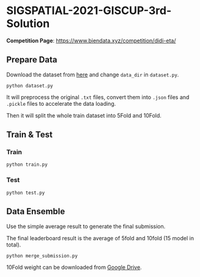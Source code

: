 # SIGSPATIAL-2021-GISCUP-3rd-Solution

**Competition Page**: https://www.biendata.xyz/competition/didi-eta/

## Prepare Data

Download the dataset from [here](https://www.biendata.xyz/competition/didi-eta/data/) and change `data_dir` in `dataset.py`.

```
python dataset.py
```

It will preprocess the original `.txt` files, convert them into `.json` files and `.pickle` files to accelerate the data loading.

Then it will split the whole train dataset into 5Fold and 10Fold.

## Train & Test

### Train

```
python train.py
```

### Test

```
python test.py
```

## Data Ensemble

Use the simple average result to generate the final submission.

The final leaderboard result is the average of 5fold and 10fold (15 model in total).

```
python merge_submission.py
```

10Fold weight can be downloaded from [Google Drive](https://drive.google.com/drive/folders/12lk7hnlKcut6IAdtRdhGQunLamml84gz?usp=sharing).
